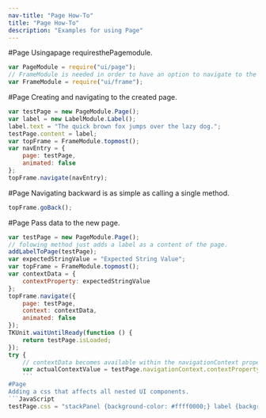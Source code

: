 ```yaml
---
nav-title: "Page How-To"
title: "Page How-To"
description: "Examples for using Page"
---
```

#Page
Usingapage requiresthePagemodule.
```JavaScript
var PageModule = require("ui/page");
// FrameModule is needed in order to have an option to navigate to the new page.
var FrameModule = require("ui/frame");
```
#Page
Creating and navigating to the created page.
```JavaScript
var testPage = new PageModule.Page();
var label = new LabelModule.Label();
label.text = "The quick brown fox jumps over the lazy dog.";
testPage.content = label;
var topFrame = FrameModule.topmost();
var navEntry = {
    page: testPage,
    animated: false
};
topFrame.navigate(navEntry);
```
#Page
Navigating backward is as simple as calling a single method.
```JavaScript
topFrame.goBack();
```
#Page
Pass data to the new page.
```JavaScript
var testPage = new PageModule.Page();
// folowing method just adds a label as a content of the page.
addLabelToPage(testPage);
var expectedStringValue = "Expected String Value";
var topFrame = FrameModule.topmost();
var contextData = {
    contextProperty: expectedStringValue
};
topFrame.navigate({
    page: testPage,
    context: contextData,
    animated: false
});
TKUnit.waitUntilReady(function () {
    return testPage.isLoaded;
});
try {
    // contextData becomes available within the navigationContext property.
    var actualContextValue = testPage.navigationContext.contextProperty;
    ```
#Page
Adding a css that affects all nested UI components.
```JavaScript
testPage.css = "stackPanel {background-color: #ffff0000;} label {background-color: #ff00ff00;}";
```
